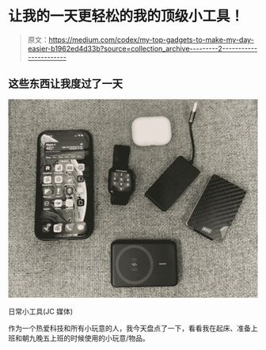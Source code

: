 # 让我的一天更轻松的我的顶级小工具！

> 原文：<https://medium.com/codex/my-top-gadgets-to-make-my-day-easier-b1962ed4d33b?source=collection_archive---------2----------------------->

## 这些东西让我度过了一天

![](img/3db66a2d25bf35a7cce1e3e5dadf0d00.png)

日常小工具(JC 媒体)

作为一个热爱科技和所有小玩意的人，我今天盘点了一下，看看我在起床、准备上班和朝九晚五上班的时候使用的小玩意/物品。